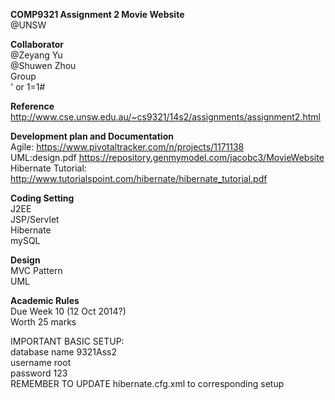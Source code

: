<b>COMP9321 Assignment 2 Movie Website</b><br>
@UNSW

<b>Collaborator</b><br>
  @Zeyang Yu<br>
  @Shuwen Zhou<br>
Group<br>
  ' or 1=1#<br>

<b>Reference</b><br>
  http://www.cse.unsw.edu.au/~cs9321/14s2/assignments/assignment2.html

<b>Development plan and Documentation</b><br> 
  Agile: https://www.pivotaltracker.com/n/projects/1171138<br>
  UML:design.pdf https://repository.genmymodel.com/jacobc3/MovieWebsite<br>
  Hibernate Tutorial: http://www.tutorialspoint.com/hibernate/hibernate_tutorial.pdf <br>

<b>Coding Setting</b><br>
  J2EE<br>
  JSP/Servlet<br>
  Hibernate<br>
  mySQL<br>
  
<b>Design</b><br>
  MVC Pattern<br>
  UML<br>
  
<b>Academic Rules</b><br>
  Due Week 10 (12 Oct 2014?)<br>
  Worth 25 marks<br>
  
  
 IMPORTANT BASIC SETUP:<br>
 database name 9321Ass2<br>
 username root<br>
 password 123<br>
 REMEMBER TO UPDATE hibernate.cfg.xml to corresponding setup
